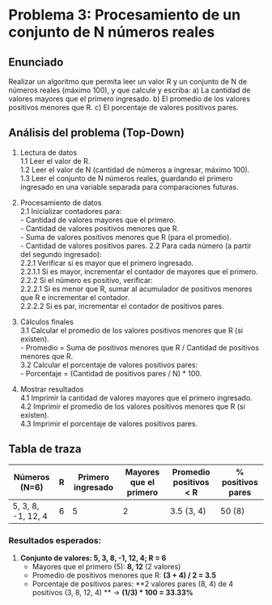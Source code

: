 # Problema 3: Procesamiento de un conjunto de N números reales

## Enunciado
Realizar un algoritmo que permita leer un valor R y un conjunto de N de números reales (máximo 100), y que calcule y escriba:
a) La cantidad de valores mayores que el primero ingresado.
b) El promedio de los valores positivos menores que R.
c) El porcentaje de valores positivos pares.

## Análisis del problema (Top-Down)

1. Lectura de datos  
   1.1 Leer el valor de R.  
   1.2 Leer el valor de N (cantidad de números a ingresar, máximo 100).  
   1.3 Leer el conjunto de N números reales, guardando el primero ingresado en una variable separada para comparaciones futuras.

2. Procesamiento de datos  
   2.1 Inicializar contadores para:  
       - Cantidad de valores mayores que el primero.  
       - Cantidad de valores positivos menores que R.  
       - Suma de valores positivos menores que R (para el promedio).  
       - Cantidad de valores positivos pares.
   2.2 Para cada número (a partir del segundo ingresado):  
       2.2.1 Verificar si es mayor que el primero ingresado.  
           2.2.1.1 Si es mayor, incrementar el contador de mayores que el primero.
       2.2.2 Si el número es positivo, verificar:  
           2.2.2.1 Si es menor que R, sumar al acumulador de positivos menores que R e incrementar el contador.  
           2.2.2.2 Si es par, incrementar el contador de positivos pares.

3. Cálculos finales  
   3.1 Calcular el promedio de los valores positivos menores que R (si existen).  
       - Promedio = Suma de positivos menores que R / Cantidad de positivos menores que R.  
   3.2 Calcular el porcentaje de valores positivos pares:  
       - Porcentaje = (Cantidad de positivos pares / N) * 100.

4. Mostrar resultados  
   4.1 Imprimir la cantidad de valores mayores que el primero ingresado.  
   4.2 Imprimir el promedio de los valores positivos menores que R (si existen).  
   4.3 Imprimir el porcentaje de valores positivos pares.

## Tabla de traza

| Números (N=6) | R   | Primero ingresado | Mayores que el primero | Promedio positivos < R | % positivos pares |
|---------------|-----|-------------------|------------------------|------------------------|-------------------|
| 5, 3, 8, -1, 12, 4 | 6   | 5                 | 2                      | 3.5 (3, 4)            | 50 (8)          |

### Resultados esperados:

1. **Conjunto de valores: 5, 3, 8, -1, 12, 4; R = 6**
   - Mayores que el primero (5): **8, 12** (2 valores)
   - Promedio de positivos menores que R: **(3 + 4) / 2 = 3.5**
   - Porcentaje de positivos pares: **2 valores pares (8, 4) de 4 positivos (3, 8, 12, 4) ** -> **(1/3) * 100 = 33.33%**
